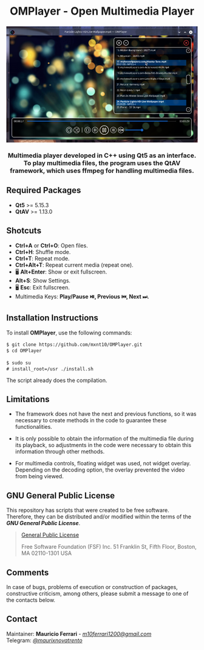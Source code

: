 <div align="center">
  <h1>OMPlayer - Open Multimedia Player</h1>
  <h3>
      <a><img src="https://raw.githubusercontent.com/mxnt10/OMPlayer/master/preview/preview.png" alt=""></a>
      <br/><br/>
      Multimedia player developed in C++ using Qt5 as an interface.
      To play multimedia files, the program uses the QtAV framework,
      which uses ffmpeg for handling multimedia files.
  </h3>
</div>

<h2>Required Packages</h2>

- <b>Qt5</b> >= 5.15.3
- <b>QtAV</b> >= 1.13.0

<h2>Shotcuts</h2>

- <b>Ctrl+A</b> or <b>Ctrl+O</b>: Open files.
- <b>Ctrl+H</b>: Shuffle mode.
- <b>Ctrl+T</b>: Repeat mode.
- <b>Ctrl+Alt+T</b>: Repeat current media (repeat one).
- 🖥️ <b>Alt+Enter</b>: Show or exit fullscreen.
- <b>Alt+S</b>: Show Settings.
- 🖥️ <b>Esc</b>: Exit fullscreen.
- Multimedia Keys: <b>Play/Pause ⏯️️, Previous ⏮️, Next ⏭.</b>

<h2>Installation Instructions</h2>

To install <b>OMPlayer</b>, use the following commands:
```
$ git clone https://github.com/mxnt10/OMPlayer.git
$ cd OMPlayer

$ sudo su
# install_root=/usr ./install.sh
```
The script already does the compilation.

<h2>Limitations</h2>

- The framework does not have the next and previous functions,
so it was necessary to create methods in the code to guarantee these functionalities.

- It is only possible to obtain the information of the multimedia file during its playback,
so adjustments in the code were necessary to obtain this information through other methods.

- For multimedia controls, floating widget was used, not widget overlay. Depending on the decoding option,
the overlay prevented the video from being viewed.

<h2>GNU General Public License</h2>

This repository has scripts that were created to be free software.<br/>
Therefore, they can be distributed and/or modified within the terms of the <b><i>GNU General Public License</i></b>.

>
>[General Public License](https://pt.wikipedia.org/wiki/GNU_General_Public_License)
>
> Free Software Foundation (FSF) Inc. 51 Franklin St, Fifth Floor, Boston, MA 02110-1301 USA

<h2>Comments</h2>

In case of bugs, problems of execution or construction of packages, constructive criticism, among others,
please submit a message to one of the contacts below.

<h2>Contact</h2>

Maintainer: <b>Mauricio Ferrari</b> - <a href=""><i>m10ferrari1200@gmail.com</i></a><br/>
Telegram: <a href=""><i>@maurixnovatrento</i></a><br/>
